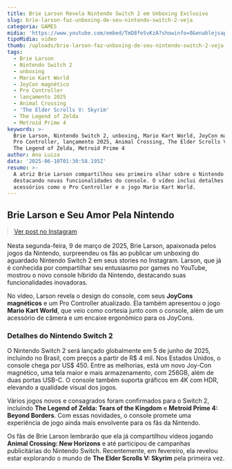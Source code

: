 ```yaml
---
title: Brie Larson Revela Nintendo Switch 2 em Unboxing Exclusivo
slug: brie-larson-faz-unboxing-de-seu-nintendo-switch-2-veja
categoria: GAMES
midia: 'https://www.youtube.com/embed/TmD8feSvKzA?showinfo=0&enablejsapi=1'
tipoMidia: video
thumb: /uploads/brie-larson-faz-unboxing-de-seu-nintendo-switch-2-veja-thumb.png
tags:
  - Brie Larson
  - Nintendo Switch 2
  - unboxing
  - Mario Kart World
  - JoyCon magnético
  - Pro Controller
  - lançamento 2025
  - Animal Crossing
  - 'The Elder Scrolls V: Skyrim'
  - The Legend of Zelda
  - Metroid Prime 4
keywords: >-
  Brie Larson, Nintendo Switch 2, unboxing, Mario Kart World, JoyCon magnético,
  Pro Controller, lançamento 2025, Animal Crossing, The Elder Scrolls V: Skyrim,
  The Legend of Zelda, Metroid Prime 4
author: Ana Luiza
data: '2025-06-10T01:30:58.195Z'
resumo: >-
  A atriz Brie Larson compartilhou seu primeiro olhar sobre o Nintendo Switch 2,
  destacando novas funcionalidades do console. O vídeo inclui detalhes sobre
  acessórios como o Pro Controller e o jogo Mario Kart World.
---
```


## Brie Larson e Seu Amor Pela Nintendo

<blockquote class="instagram-media" data-instgrm-permalink="https://www.instagram.com/reel/DKsVBFnuw0w/" data-instgrm-version="14" style="width:100%; max-width:540px; margin:1rem auto;"><a href="https://www.instagram.com/reel/DKsVBFnuw0w/">Ver post no Instagram</a></blockquote>

Nesta segunda-feira, 9 de março de 2025, Brie Larson, apaixonada pelos jogos da Nintendo, surpreendeu os fãs ao publicar um unboxing do aguardado Nintendo Switch 2 em seus stories no Instagram. Larson, que já é conhecida por compartilhar seu entusiasmo por games no YouTube, mostrou o novo console híbrido da Nintendo, destacando suas funcionalidades inovadoras.

No vídeo, Larson revela o design do console, com seus **JoyCons magnéticos** e um Pro Controller atualizado. Ela também apresentou o jogo **Mario Kart World**, que veio como cortesia junto com o console, além de um acessório de câmera e um encaixe ergonômico para os JoyCons.

### Detalhes do Nintendo Switch 2

O Nintendo Switch 2 será lançado globalmente em 5 de junho de 2025, incluindo no Brasil, com preços a partir de R$ 4 mil. Nos Estados Unidos, o console chega por US$ 450. Entre as melhorias, está um novo Joy-Con magnético, uma tela maior e mais armazenamento, com 256GB, além de duas portas USB-C. O console também suporta gráficos em 4K com HDR, elevando a qualidade visual dos jogos.

Vários jogos novos e consagrados foram confirmados para o Switch 2, incluindo **The Legend of Zelda: Tears of the Kingdom** e **Metroid Prime 4: Beyond Borders**. Com essas novidades, o console promete uma experiência de jogo ainda mais envolvente para os fãs da Nintendo.

Os fãs de Brie Larson lembrarão que ela já compartilhou vídeos jogando **Animal Crossing: New Horizons** e até participou de campanhas publicitárias do Nintendo Switch. Recentemente, em fevereiro, ela revelou estar explorando o mundo de **The Elder Scrolls V: Skyrim** pela primeira vez.

